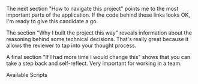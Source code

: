 The next section "How to navigate this project" points me to the most important parts of the application. If the code behind these links looks OK, I'm ready to give this candidate a go.

The section "Why I built the project this way" reveals information about the reasoning behind some technical decisions. That's really great because it allows the reviewer to tap into your thought process.

A final section "If I had more time I would change this" shows that you can take a step back and self-reflect. Very important for working in a team.

Available Scripts 
